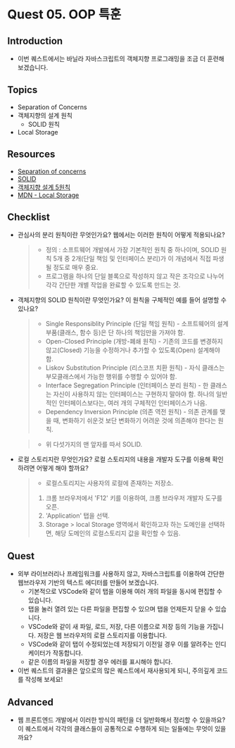 # Quest 05. OOP 특훈

## Introduction

- 이번 퀘스트에서는 바닐라 자바스크립트의 객체지향 프로그래밍을 조금 더 훈련해 보겠습니다.

## Topics

- Separation of Concerns
- 객체지향의 설계 원칙
  - SOLID 원칙
- Local Storage

## Resources

- [Separation of concerns](https://jonbellah.com/articles/separation-of-concerns/)
- [SOLID](https://en.wikipedia.org/wiki/SOLID)
- [객체지향 설계 5원칙](https://webdoli.tistory.com/210)
- [MDN - Local Storage](https://developer.mozilla.org/ko/docs/Web/API/Window/localStorage)

## Checklist

- 관심사의 분리 원칙이란 무엇인가요? 웹에서는 이러한 원칙이 어떻게 적용되나요?

  > - 정의 : 소프트웨어 개발에서 가장 기본적인 원칙 중 하나이며, SOLID 원칙 5개 중 2개(단일 책임 및 인터페이스 분리)가 이 개념에서 직접 파생될 정도로 매우 중요.
  > - 프로그램을 하나의 단일 블록으로 작성하지 않고 작은 조각으로 나누어 각각 간단한 개별 작업을 완료할 수 있도록 만드는 것.

- 객체지향의 SOLID 원칙이란 무엇인가요? 이 원칙을 구체적인 예를 들어 설명할 수 있나요?

  > - Single Responsiblity Principle (단일 책임 원칙) - 소프트웨어의 설계 부품(클래스, 함수 등)은 단 하나의 책임만을 가져야 함.
  > - Open-Closed Principle (개방-폐쇄 원칙) - 기존의 코드를 변경하지 않고(Closed) 기능을 수정하거나 추가할 수 있도록(Open) 설계해야 함.
  > - Liskov Substitution Principle (리스코프 치환 원칙) - 자식 클래스는 부모클래스에서 가능한 행위를 수행할 수 있어야 함.
  > - Interface Segregation Principle (인터페이스 분리 원칙) - 한 클래스는 자신이 사용하지 않는 인터페이스는 구현하지 말아야 함. 하나의 일반적인 인터페이스보다는, 여러 개의 구체적인 인터페이스가 나음.
  > - Dependency Inversion Principle (의존 역전 원칙) - 의존 관계를 맺을 때, 변화하기 쉬운것 보단 변화하기 어려운 것에 의존해야 한다는 원칙.

  > - 위 다섯가지의 맨 앞자를 따서 SOLID.

- 로컬 스토리지란 무엇인가요? 로컬 스토리지의 내용을 개발자 도구를 이용해 확인하려면 어떻게 해야 할까요?

  > - 로컬스토리지는 사용자의 로컬에 존재하는 저장소.
  >
  > 1. 크롬 브라우저에서 'F12' 키를 이용하여, 크롬 브라우저 개발자 도구를 오픈.
  > 2. 'Application' 탭을 선택.
  > 3. Storage > local Storage 영역에서 확인하고자 하는 도메인을 선택하면, 해당 도메인의 로컬스토리지 값을 확인할 수 있음.

## Quest

- 외부 라이브러리나 프레임워크를 사용하지 않고, 자바스크립트를 이용하여 간단한 웹브라우저 기반의 텍스트 에디터를 만들어 보겠습니다.
  - 기본적으로 VSCode와 같이 탭을 이용해 여러 개의 파일을 동시에 편집할 수 있습니다.
  - 탭을 눌러 열려 있는 다른 파일을 편집할 수 있으며 탭을 언제든지 닫을 수 있습니다.
  - VSCode와 같이 새 파일, 로드, 저장, 다른 이름으로 저장 등의 기능을 가집니다. 저장은 웹 브라우저의 로컬 스토리지를 이용합니다.
  - VSCode와 같이 탭이 수정되었는데 저장되기 이전일 경우 이를 알려주는 인디케이터가 작동합니다.
  - 같은 이름의 파일을 저장할 경우 에러를 표시해야 합니다.
- 이번 퀘스트의 결과물은 앞으로의 많은 퀘스트에서 재사용되게 되니, 주의깊게 코드를 작성해 보세요!

## Advanced

- 웹 프론트엔드 개발에서 이러한 방식의 패턴을 더 일반화해서 정리할 수 있을까요? 이 퀘스트에서 각각의 클래스들이 공통적으로 수행하게 되는 일들에는 무엇이 있을까요?
